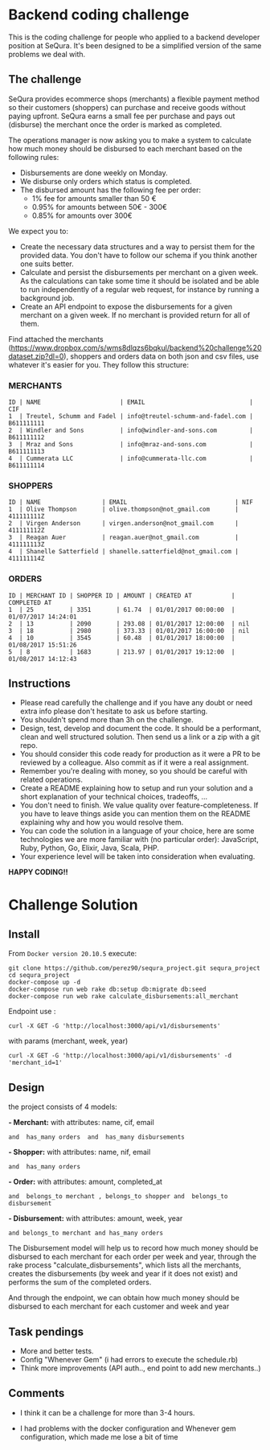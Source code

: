 # Backend coding challenge
This is the coding challenge for people who applied to a backend developer position at SeQura. It's been designed to be a simplified version of the same problems we deal with.

## The challenge
SeQura provides ecommerce shops (merchants) a flexible payment method so their customers (shoppers) can purchase and receive goods without paying upfront. SeQura earns a small fee per purchase and pays out (disburse) the merchant once the order is marked as completed.

The operations manager is now asking you to make a system to calculate how much money should be disbursed to each merchant based on the following rules:

* Disbursements are done weekly on Monday.
* We disburse only orders which status is completed.
* The disbursed amount has the following fee per order:
  * 1% fee for amounts smaller than 50 €
  * 0.95% for amounts between 50€ - 300€
  * 0.85% for amounts over 300€

We expect you to:

* Create the necessary data structures and a way to persist them for the provided data. You don't have to follow our schema if you think another one suits better.
* Calculate and persist the disbursements per merchant on a given week. As the calculations can take some time it should be isolated and be able to run independently of a regular web request, for instance by running a background job.
* Create an API endpoint to expose the disbursements for a given merchant on a given week. If no merchant is provided return for all of them.

Find attached the merchants (https://www.dropbox.com/s/wms8dlqzs6bqkul/backend%20challenge%20dataset.zip?dl=0), shoppers and orders data on both json and csv files, use whatever it's easier for you. They follow this structure:

### MERCHANTS

```
ID | NAME                      | EMAIL                             | CIF
1  | Treutel, Schumm and Fadel | info@treutel-schumm-and-fadel.com | B611111111
2  | Windler and Sons          | info@windler-and-sons.com         | B611111112
3  | Mraz and Sons             | info@mraz-and-sons.com            | B611111113
4  | Cummerata LLC             | info@cummerata-llc.com            | B611111114
```

### SHOPPERS

```
ID | NAME                 | EMAIL                              | NIF
1  | Olive Thompson       | olive.thompson@not_gmail.com       | 411111111Z
2  | Virgen Anderson      | virgen.anderson@not_gmail.com      | 411111112Z
3  | Reagan Auer          | reagan.auer@not_gmail.com          | 411111113Z
4  | Shanelle Satterfield | shanelle.satterfield@not_gmail.com | 411111114Z
```

### ORDERS

```
ID | MERCHANT ID | SHOPPER ID | AMOUNT | CREATED AT           | COMPLETED AT
1  | 25          | 3351       | 61.74  | 01/01/2017 00:00:00  | 01/07/2017 14:24:01
2  | 13          | 2090       | 293.08 | 01/01/2017 12:00:00  | nil
3  | 18          | 2980       | 373.33 | 01/01/2017 16:00:00  | nil
4  | 10          | 3545       | 60.48  | 01/01/2017 18:00:00  | 01/08/2017 15:51:26
5  | 8           | 1683       | 213.97 | 01/01/2017 19:12:00  | 01/08/2017 14:12:43
```

## Instructions
* Please read carefully the challenge and if you have any doubt or need extra info please don't hesitate to ask us before starting.
* You shouldn't spend more than 3h on the challenge.
* Design, test, develop and document the code. It should be a performant, clean and well structured solution. Then send us a link or a zip with a git repo.
* You should consider this code ready for production as it were a PR to be reviewed by a colleague. Also commit as if it were a real assignment.
* Remember you're dealing with money, so you should be careful with related operations.
* Create a README explaining how to setup and run your solution and a short explanation of your technical choices, tradeoffs, ...
* You don't need to finish. We value quality over feature-completeness. If you have to leave things aside you can mention them on the README explaining why and how you would resolve them.
* You can code the solution in a language of your choice, here are some technologies we are more familiar with (no particular order): JavaScript, Ruby, Python, Go, Elixir, Java, Scala, PHP.
* Your experience level will be taken into consideration when evaluating.

**HAPPY CODING!!**



# Challenge Solution

## Install

From `Docker version 20.10.5`  execute:

```shell
git clone https://github.com/perez90/sequra_project.git sequra_project
cd sequra_project
docker-compose up -d
docker-compose run web rake db:setup db:migrate db:seed
docker-compose run web rake calculate_disbursements:all_merchant
```

Endpoint use : 

```
curl -X GET -G 'http://localhost:3000/api/v1/disbursements'
```
with params (merchant, week, year)
```
curl -X GET -G 'http://localhost:3000/api/v1/disbursements' -d 'merchant_id=1'
```

## Design

the project consists of 4 models:

**- Merchant:** 
    with attributes: name, cif, email

    and  has_many orders  and  has_many disbursements
 
**- Shopper:** 
    with attributes: name, nif, email

    and  has_many orders
 
**- Order:** 
    with attributes: amount, completed_at

    and  belongs_to merchant , belongs_to shopper and  belongs_to disbursement

**- Disbursement:** 
    with attributes: amount, week, year

    and belongs_to merchant and has_many orders

The Disbursement model will help us to record how much money should be disbursed to each merchant for each order per week and year, through the rake process "calculate_disbursements", which lists all the merchants, creates the disbursements (by week and year if it does not exist) and performs the sum of the completed orders.

And through the endpoint, we can obtain how much money should be disbursed to each merchant for each customer and week and year

## Task pendings

 - More and better tests.
 - Config "Whenever Gem" (i had errors to execute the schedule.rb)
 - Think more improvements (API auth.., end point to add new merchants..)

## Comments
 - I think it can be a challenge for more than 3-4 hours.

 - I had problems with the docker configuration and Whenever gem configuration, which made me lose a bit of time
